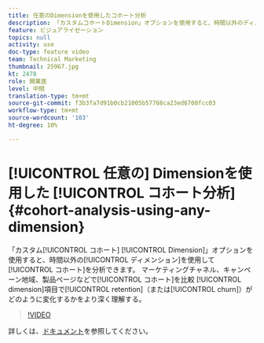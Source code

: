 ```yaml
---
title: 任意のDimensionを使用したコホート分析
description: 「カスタムコホートDimension」オプションを使用すると、時間以外のディメンションを使用してコホートを分析できます。 マーケティングチャネル、キャンペーン地域、商品ページなど別のコホートを比較します。 ディメンション項目別の保持（チャーン）の変化をより深く理解する。
feature: ビジュアライゼーション
topics: null
activity: use
doc-type: feature video
team: Technical Marketing
thumbnail: 25967.jpg
kt: 2478
role: 開業医
level: 中間
translation-type: tm+mt
source-git-commit: f3b3fa7d91b0cb21005b57768ca23ed6700fcc03
workflow-type: tm+mt
source-wordcount: '103'
ht-degree: 10%

---
```



# [!UICONTROL 任意の] Dimensionを使用した [!UICONTROL コホート分析] {#cohort-analysis-using-any-dimension}

「カスタム[!UICONTROL コホート] [!UICONTROL Dimension]」オプションを使用すると、時間以外の[!UICONTROL ディメンション]を使用して[!UICONTROL コホート]を分析できます。 マーケティングチャネル、キャンペーン地域、製品ページなどで[!UICONTROL コホート]を比較 [!UICONTROL dimension]項目で[!UICONTROL retention]（または[!UICONTROL churn]）がどのように変化するかをより深く理解する。

>[!VIDEO](https://video.tv.adobe.com/v/25967/?quality=12)

詳しくは、[ドキュメント](https://marketing.adobe.com/resources/help/ja_JP/analytics/analysis-workspace/cohort_analysis.html)を参照してください。
